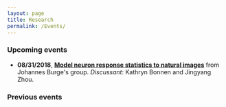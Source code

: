 ```yaml
---
layout: page
title: Research
permalink: /Events/
---
```


### Upcoming events

* **08/31/2018**, **[Model neuron response statistics to natural images](http://burgelab.psych.upenn.edu/ewExternalFiles/IyerBurge_bioRxiv_2018.pdf)** from Johannes Burge's group. *Discussant*: Kathryn Bonnen and Jingyang Zhou.



### Previous events
